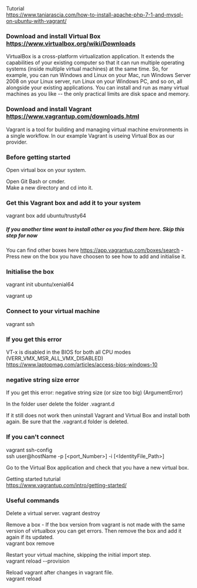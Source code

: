 Tutorial  
https://www.taniarascia.com/how-to-install-apache-php-7-1-and-mysql-on-ubuntu-with-vagrant/  

### Download and install Virtual Box https://www.virtualbox.org/wiki/Downloads  
VirtualBox is a cross-platform virtualization application. It extends the capabilities of your existing computer so that it can run multiple operating systems (inside multiple virtual machines) at the same time. So, for example, you can run Windows and Linux on your Mac, run Windows Server 2008 on your Linux server, run Linux on your Windows PC, and so on, all alongside your existing applications. You can install and run as many virtual machines as you like -- the only practical limits are disk space and memory.  

### Download and install Vagrant https://www.vagrantup.com/downloads.html  
Vagrant is a tool for building and managing virtual machine environments in a single workflow. In our example Vagrant is useing Virtual Box as our provider.  

### Before getting started  
Open virtual box on your system.  

Open Git Bash or cmder.  
Make a new directory and cd into it.  

### Get this Vagrant box and add it to your system  
vagrant box add ubuntu/trusty64  

##### If you another time want to install other os you find them here. Skip this step for now
You can find other boxes here https://app.vagrantup.com/boxes/search - Press new on the box you have choosen to see how to add and initialise it. 

### Initialise the box  
vagrant init ubuntu/xenial64  

vagrant up  

### Connect to your virtual machine  
vagrant ssh  

### If you get this error 
VT-x is disabled in the BIOS for both all CPU modes (VERR_VMX_MSR_ALL_VMX_DISABLED)  
https://www.laptopmag.com/articles/access-bios-windows-10  

### negative string size error
If you get this error: negative string size (or size too big) (ArgumentError)  

In the folder user delete the folder .vagrant.d  

If it still does not work then uninstall Vagrant and Virtual Box and install both again. Be sure that the .vagrant.d folder is deleted.  

### If you can't connect  
vagrant ssh-config  
ssh user@hostName -p [<port_Number>] -i [<IdentityFile_Path>]  

Go to the Virtual Box application and check that you have a new virtual box.  

Getting started tuturial  
https://www.vagrantup.com/intro/getting-started/  

### Useful commands
Delete a virtual server.
vagrant destroy

Remove a box - If the box version from vagrant is not made with the same version of virtualbox you can get errors. Then remove the box and add it again if its updated.  
vagrant box remove <box name>  

Restart your virtual machine, skipping the initial import step.  
vagrant reload --provision  

Reload vagrant after changes in vagrant file.  
vagrant reload  
